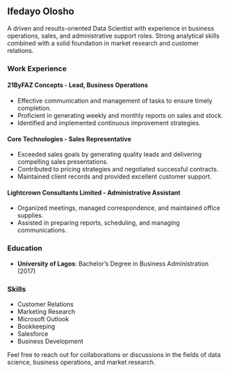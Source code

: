 ## Ifedayo Olosho

A driven and results-oriented Data Scientist with experience in business operations, sales, and administrative support roles. Strong analytical skills combined with a solid foundation in market research and customer relations. 

### Work Experience

#### 21ByFAZ Concepts - Lead, Business Operations
- Effective communication and management of tasks to ensure timely completion.
- Proficient in generating weekly and monthly reports on sales and stock.
- Identified and implemented continuous improvement strategies.

#### Core Technologies - Sales Representative
- Exceeded sales goals by generating quality leads and delivering compelling sales presentations.
- Contributed to pricing strategies and negotiated successful contracts.
- Maintained client records and provided excellent customer support.

#### Lightcrown Consultants Limited - Administrative Assistant
- Organized meetings, managed correspondence, and maintained office supplies.
- Assisted in preparing reports, scheduling, and managing communications.

### Education
- **University of Lagos**: Bachelor’s Degree in Business Administration (2017)

### Skills
- Customer Relations
- Marketing Research
- Microsoft Outlook
- Bookkeeping
- Salesforce
- Business Development

Feel free to reach out for collaborations or discussions in the fields of data science, business operations, and market research.
